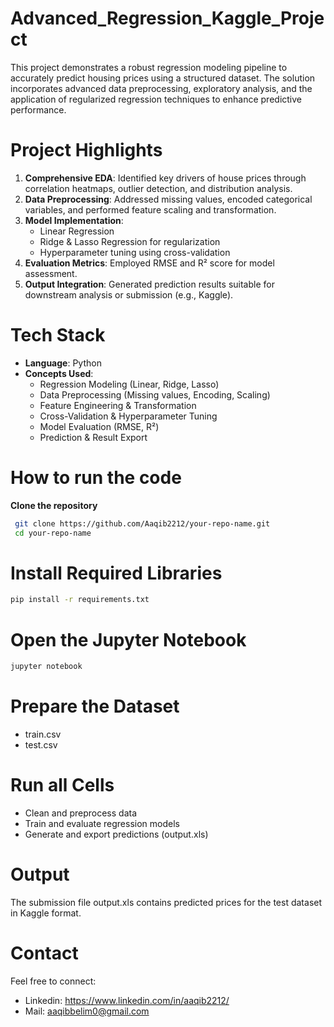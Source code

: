 # Advanced_Regression_Kaggle_Project
This project demonstrates a robust regression modeling pipeline to accurately predict housing prices using a structured dataset. The solution incorporates advanced data preprocessing, exploratory analysis, and the application of regularized regression techniques to enhance predictive performance.

# Project Highlights
1. **Comprehensive EDA**: Identified key drivers of house prices through correlation heatmaps, outlier detection, and distribution analysis.
2. **Data Preprocessing**: Addressed missing values, encoded categorical variables, and performed feature scaling and transformation.
3. **Model Implementation**:
   - Linear Regression
   - Ridge & Lasso Regression for regularization
   - Hyperparameter tuning using cross-validation
5. **Evaluation Metrics**: Employed RMSE and R² score for model assessment.
6. **Output Integration**: Generated prediction results suitable for downstream analysis or submission (e.g., Kaggle).

# Tech Stack
- **Language**: Python  
- **Concepts Used**:  
  - Regression Modeling (Linear, Ridge, Lasso)
  - Data Preprocessing (Missing values, Encoding, Scaling)
  - Feature Engineering & Transformation
  - Cross-Validation & Hyperparameter Tuning
  - Model Evaluation (RMSE, R²)
  - Prediction & Result Export

 # How to run the code
 **Clone the repository**
  ```bash
   git clone https://github.com/Aaqib2212/your-repo-name.git
   cd your-repo-name
   ```
# Install Required Libraries
 ```bash
pip install -r requirements.txt
```
# Open the Jupyter Notebook
```bash
jupyter notebook
```
# Prepare the Dataset
- train.csv
- test.csv
# Run all Cells
- Clean and preprocess data
- Train and evaluate regression models
- Generate and export predictions (output.xls)
# Output
The submission file output.xls contains predicted prices for the test dataset in Kaggle format.
# Contact
Feel free to connect:
- Linkedin: https://www.linkedin.com/in/aaqib2212/
- Mail: aaqibbelim0@gmail.com
